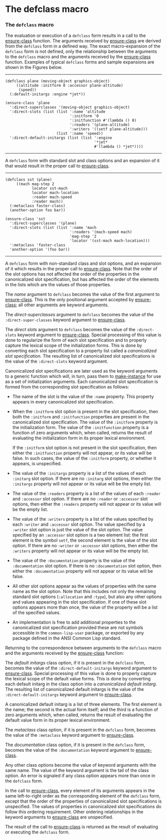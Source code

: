 The defclass macro
==================

### The `defclass` macro

The evaluation or execution of a `defclass` form results in a call to the [ensure-class](/docs/meta-object-protocol/ensure-class) function. The arguments received by [ensure-class](/docs/meta-object-protocol/ensure-class) are derived from the `defclass` form in a defined way. The exact macro-expansion of the `defclass` form is not defined, only the relationship between the arguments to the `defclass` macro and the arguments received by the [ensure-class](/docs/meta-object-protocol/ensure-class) function. Examples of typical `defclass` forms and sample expansions are shown in the Figures below.

------------------------------------------------------------------------

    (defclass plane (moving-object graphics-object)
         ((altitude :initform 0 :accessor plane-altitude)
          (speed))
      (:default-initargs :engine *jet*))

    (ensure-class 'plane
      ':direct-superclasses '(moving-object graphics-object)
      ':direct-slots (list (list ':name 'altitude
                                 ':initform '0
                                 ':initfunction #'(lambda () 0)
                                 ':readers '(plane-altitude)
                                 ':writers '((setf plane-altitude)))
                           (list ':name 'speed))
      ':direct-default-initargs (list (list ':engine
                                            '*jet*
                                            #'(lambda () *jet*))))

------------------------------------------------------------------------

A `defclass` form with standard slot and class options and an expansion of it that would result in the proper call to [ensure-class](/docs/meta-object-protocol/ensure-class).

------------------------------------------------------------------------

    (defclass sst (plane)
         ((mach mag-step 2
                locator sst-mach
                locator mach-location
                :reader mach-speed
                :reader mach))
      (:metaclass faster-class)
      (another-option foo bar))

    (ensure-class 'sst
      ':direct-superclasses '(plane)
      ':direct-slots (list (list ':name 'mach
                                 ':readers '(mach-speed mach)
                                 'mag-step '2
                                 'locator '(sst-mach mach-location)))
      ':metaclass 'faster-class
      'another-option '(foo bar))

------------------------------------------------------------------------

A `defclass` form with non-standard class and slot options, and an expansion of it which results in the proper call to [ensure-class](/docs/meta-object-protocol/ensure-class). Note that the order of the slot options has not affected the order of the properties in the canonicalized slot specification, but has affected the order of the elements in the lists which are the values of those properties.

The *name* argument to `defclass` becomes the value of the first argument to [ensure-class](/docs/meta-object-protocol/ensure-class). This is the only positional argument accepted by [ensure-class](/docs/meta-object-protocol/ensure-class); all other arguments are keyword arguments.

The *direct-superclasses* argument to `defclass` becomes the value of the `:direct-super-classes` keyword argument to [ensure-class](/docs/meta-object-protocol/ensure-class).

The *direct slots* argument to `defclass` becomes the value of the `:direct-slots` keyword argument to [ensure-class](/docs/meta-object-protocol/ensure-class). Special processing of this value is done to regularize the form of each slot specification and to properly capture the lexical scope of the initialization forms. This is done by converting each slot specification to a property list called a *canonicalized slot specification*. The resulting list of canonicalized slot specifications is the value of the `:direct-slots` keyword argument.

Canonicalized slot specifications are later used as the keyword arguments to a generic function which will, in turn, pass them to [make-instance](/docs/meta-object-protocol/make-instance) for use as a set of initialization arguments. Each canonicalized slot specification is formed from the corresponding slot specification as follows:

-   The name of the slot is the value of the `:name` property. This property appears in every canonicalized slot specification.

-   When the `:initform` slot option is present in the slot specification, then both the `:initform` and `:initfunction` properties are present in the canonicalized slot specification. The value of the `:initform` property is the initialization form. The value of the `:initfunction` property is a function of zero arguments which, when called, returns the result of evaluating the initialization form in its proper lexical environment.

    If the `:initform` slot option is not present in the slot specification, then either the `:initfunction` property will not appear, or its value will be false. In such cases, the value of the `:initform` property, or whether it appears, is unspecified.

-   The value of the `:initargs` property is a list of the values of each `:initarg` slot option. If there are no `:initarg` slot options, then either the `:initargs` property will not appear or its value will be the empty list.

-   The value of the `:readers` property is a list of the values of each `:reader` and `:accessor` slot option. If there are no `:reader` or `:accessor` slot options, then either the `:readers` property will not appear or its value will be the empty list.

-   The value of the `:writers` property is a list of the values specified by each `:writer` and `:accessor` slot option. The value specified by a `:writer` slot option is just the value of the slot option. The value specified by an `:accessor` slot option is a two element list: the first element is the symbol `setf`, the second element is the value of the slot option. If there are no `:writer` or `:accessor` slot options, then either the `:writers` property will not appear or its value will be the empty list.

-   The value of the `:documentation` property is the value of the `:documentation` slot option. If there is no `:documentation` slot option, then either the `:documentation` property will not appear or its value will be false.

-   All other slot options appear as the values of properties with the same name as the slot option. Note that this includes not only the remaining standard slot options (`:allocation` and `:type`), but also any other options and values appearing in the slot specification. If one of these slot options appears more than once, the value of the property will be a list of the specified values.

-   An implementation is free to add additional properties to the canonicalized slot specification provided these are not symbols accessible in the `common-lisp-user` package, or exported by any package defined in the ANSI Common Lisp standard.

Returning to the correspondence between arguments to the `defclass` macro and the arguments received by the [ensure-class](/docs/meta-object-protocol/ensure-class) function:

The *default initargs* class option, if it is present in the `defclass` form, becomes the value of the `:direct-default-initargs` keyword argument to [ensure-class](/docs/meta-object-protocol/ensure-class). Special processing of this value is done to properly capture the lexical scope of the default value forms. This is done by converting each default initarg in the class option into a *canonicalized default initarg*. The resulting list of canonicalized default initargs is the value of the `:direct-default-initargs` keyword argument to [ensure-class](/docs/meta-object-protocol/ensure-class).

A canonicalized default initarg is a list of three elements. The first element is the name; the second is the actual form itself; and the third is a function of zero arguments which, when called, returns the result of evaluating the default value form in its proper lexical environment.

The *metaclass* class option, if it is present in the `defclass` form, becomes the value of the `:metaclass` keyword argument to [ensure-class](/docs/meta-object-protocol/ensure-class).

The *documentation* class option, if it is present in the `defclass` form, becomes the value of the `:documentation` keyword argument to [ensure-class](/docs/meta-object-protocol/ensure-class).

Any other class options become the value of keyword arguments with the same name. The value of the keyword argument is the tail of the class option. An error is signaled if any class option appears more than once in the `defclass` form.

In the call to [ensure-class](/docs/meta-object-protocol/ensure-class), every element of its arguments appears in the same left-to-right order as the corresponding element of the `defclass` form, except that the order of the properties of canonicalized slot specifications is unspecified. The values of properties in canonicalized slot specifications do follow this ordering requirement. Other ordering relationships in the keyword arguments to [ensure-class](/docs/meta-object-protocol/ensure-class) are unspecified.

The result of the call to [ensure-class](/docs/meta-object-protocol/ensure-class) is returned as the result of evaluating or executing the `defclass` form.
